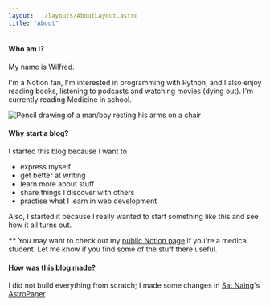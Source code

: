 ```yaml
---
layout: ../layouts/AboutLayout.astro
title: "About"
---
```

#### Who am I?

My name is Wilfred.

I'm a Notion fan, I'm interested in programming with Python, and I also enjoy reading books, listening to podcasts and watching movies (dying out). 
I'm currently reading Medicine in school.


<div>
  <img src="/assets/picture.jpg" class="sm:w-1/2 mx-auto" alt="Pencil drawing of a man/boy resting his arms on a chair">
</div>


#### Why start a blog?

I started this blog because I want to
- express myself
- get better at writing
- learn more about stuff
- share things I discover with others
- practise what I learn in web development


Also, I started it because I really wanted to start something like this and see how it all turns out.



**\*\*** You may want to check out my [public Notion page](https://oorbeng.notion.site) if you're a medical student. Let me know if you find some of the stuff there useful.


#### How was this blog made?

I did not build everything from scratch; I made some changes in [Sat Naing](https://github.com/satnaing)'s [AstroPaper](https://astro.build/themes/details/astro-paper/).